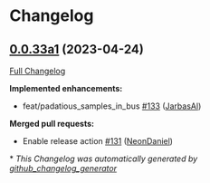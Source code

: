 # Changelog

## [0.0.33a1](https://github.com/OpenVoiceOS/ovos-utils/tree/0.0.33a1) (2023-04-24)

[Full Changelog](https://github.com/OpenVoiceOS/ovos-utils/compare/V0.0.32...0.0.33a1)

**Implemented enhancements:**

- feat/padatious\_samples\_in\_bus [\#133](https://github.com/OpenVoiceOS/ovos-utils/pull/133) ([JarbasAl](https://github.com/JarbasAl))

**Merged pull requests:**

- Enable release action [\#131](https://github.com/OpenVoiceOS/ovos-utils/pull/131) ([NeonDaniel](https://github.com/NeonDaniel))



\* *This Changelog was automatically generated by [github_changelog_generator](https://github.com/github-changelog-generator/github-changelog-generator)*
